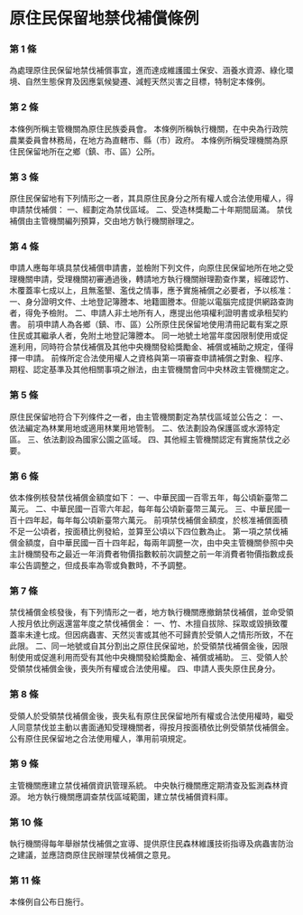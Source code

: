 # 原住民保留地禁伐補償條例

### 第 1 條

為處理原住民保留地禁伐補償事宜，進而達成維護國土保安、涵養水資源、綠化環境、自然生態保育及因應氣候變遷、減輕天然災害之目標，特制定本條例。

### 第 2 條

本條例所稱主管機關為原住民族委員會。
本條例所稱執行機關，在中央為行政院農業委員會林務局，在地方為直轄市、縣（市）政府。
本條例所稱受理機關為原住民保留地所在之鄉（鎮、市、區）公所。

### 第 3 條

原住民保留地有下列情形之一者，其具原住民身分之所有權人或合法使用權人，得申請禁伐補償：
一、經劃定為禁伐區域。
二、受造林獎勵二十年期間屆滿。
禁伐補償由主管機關編列預算，交由地方執行機關辦理之。

### 第 4 條

申請人應每年填具禁伐補償申請書，並檢附下列文件，向原住民保留地所在地之受理機關申請，受理機關初審通過後，轉請地方執行機關辦理勘查作業，經確認竹、木覆蓋率七成以上，且無濫墾、濫伐之情事，應予實施補償之必要者，予以核准：
一、身分證明文件、土地登記簿謄本、地籍圖謄本。但能以電腦完成提供網路查詢者，得免予檢附。
二、申請人非土地所有人，應提出他項權利證明書或承租契約書。
前項申請人為各鄉（鎮、市、區）公所原住民保留地使用清冊記載有案之原住民或其繼承人者，免附土地登記簿謄本。
同一地號土地當年度因限制使用或促進利用，同時符合禁伐補償及其他中央機關發給獎勵金、補償或補助之規定，僅得擇一申請。
前條所定合法使用權人之資格與第一項審查申請補償之對象、程序、期程、認定基準及其他相關事項之辦法，由主管機關會同中央林政主管機關定之。

### 第 5 條

原住民保留地符合下列條件之一者，由主管機關劃定為禁伐區域並公告之：
一、依法編定為林業用地或適用林業用地管制。
二、依法劃設為保護區或水源特定區。
三、依法劃設為國家公園之區域。
四、其他經主管機關認定有實施禁伐之必要。

### 第 6 條

依本條例核發禁伐補償金額度如下：
一、中華民國一百零五年，每公頃新臺幣二萬元。
二、中華民國一百零六年起，每年每公頃新臺幣三萬元。
三、中華民國一百十四年起，每年每公頃新臺幣六萬元。
前項禁伐補償金額度，於核准補償面積不足一公頃者，按面積比例發給，並算至公頃以下四位數為止。
第一項之禁伐補償金額度，自中華民國一百十四年起，每兩年調整一次，由中央主管機關參照中央主計機關發布之最近一年消費者物價指數較前次調整之前一年消費者物價指數成長率公告調整之，但成長率為零或負數時，不予調整。

### 第 7 條

禁伐補償金核發後，有下列情形之一者，地方執行機關應撤銷禁伐補償，並命受領人按月依比例返還當年度之禁伐補償金：
一、竹、木擅自拔除、採取或毀損致覆蓋率未達七成。但因病蟲害、天然災害或其他不可歸責於受領人之情形所致，不在此限。
二、同一地號或自其分割出之原住民保留地，於受領禁伐補償金後，因限制使用或促進利用而受有其他中央機關發給獎勵金、補償或補助。
三、受領人於受領禁伐補償金後，喪失所有權或合法使用權。
四、申請人喪失原住民身分。

### 第 8 條

受領人於受領禁伐補償金後，喪失私有原住民保留地所有權或合法使用權時，繼受人同意禁伐並主動以書面通知受理機關者，得按月按面積依比例受領禁伐補償金。
公有原住民保留地之合法使用權人，準用前項規定。

### 第 9 條

主管機關應建立禁伐補償資訊管理系統。
中央執行機關應定期清查及監測森林資源。
地方執行機關應調查禁伐區域範圍，建立禁伐補償資料庫。

### 第 10 條

執行機關得每年舉辦禁伐補償之宣導、提供原住民森林維護技術指導及病蟲害防治之建議，並應諮商原住民辦理禁伐補償之意見。

### 第 11 條

本條例自公布日施行。
